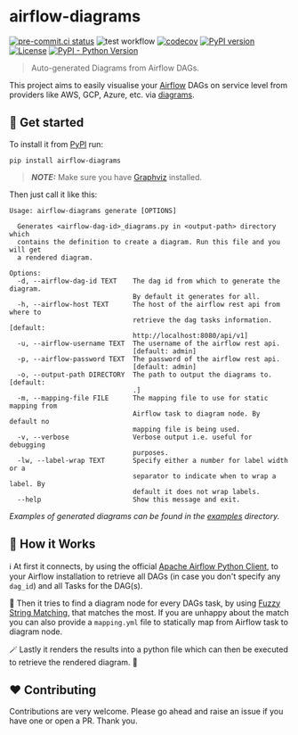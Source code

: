 # airflow-diagrams

[![pre-commit.ci status](https://results.pre-commit.ci/badge/github/feluelle/airflow-diagrams/master.svg)](https://results.pre-commit.ci/latest/github/feluelle/airflow-diagrams/master)
![test workflow](https://github.com/feluelle/airflow-diagrams/actions/workflows/test.yml/badge.svg)
[![codecov](https://codecov.io/gh/feluelle/airflow-diagrams/branch/master/graph/badge.svg?token=J8UEP8IVY4)](https://codecov.io/gh/feluelle/airflow-diagrams)
[![PyPI version](https://img.shields.io/pypi/v/airflow-diagrams)](https://pypi.org/project/airflow-diagrams/)
[![License](https://img.shields.io/pypi/l/airflow-diagrams)](https://github.com/feluelle/airflow-diagrams/blob/master/LICENSE)
[![PyPI - Python Version](https://img.shields.io/pypi/pyversions/airflow-diagrams)](https://pypi.org/project/airflow-diagrams/)

> Auto-generated Diagrams from Airflow DAGs.

This project aims to easily visualise your [Airflow](https://github.com/apache/airflow) DAGs on service level
from providers like AWS, GCP, Azure, etc. via [diagrams](https://github.com/mingrammer/diagrams).

## 🚀 Get started

To install it from [PyPI](https://pypi.org/) run:
```
pip install airflow-diagrams
```
> **_NOTE:_** Make sure you have [Graphviz](https://www.graphviz.org/) installed.

Then just call it like this:
```
Usage: airflow-diagrams generate [OPTIONS]

  Generates <airflow-dag-id>_diagrams.py in <output-path> directory which
  contains the definition to create a diagram. Run this file and you will get
  a rendered diagram.

Options:
  -d, --airflow-dag-id TEXT    The dag id from which to generate the diagram.
                               By default it generates for all.
  -h, --airflow-host TEXT      The host of the airflow rest api from where to
                               retrieve the dag tasks information.  [default:
                               http://localhost:8080/api/v1]
  -u, --airflow-username TEXT  The username of the airflow rest api.
                               [default: admin]
  -p, --airflow-password TEXT  The password of the airflow rest api.
                               [default: admin]
  -o, --output-path DIRECTORY  The path to output the diagrams to.  [default:
                               .]
  -m, --mapping-file FILE      The mapping file to use for static mapping from
                               Airflow task to diagram node. By default no
                               mapping file is being used.
  -v, --verbose                Verbose output i.e. useful for debugging
                               purposes.
  -lw, --label-wrap TEXT       Specify either a number for label width or a
                               separator to indicate when to wrap a label. By
                               default it does not wrap labels.
  --help                       Show this message and exit.
```
_Examples of generated diagrams can be found in the [examples](examples) directory._

## 🤔 How it Works

ℹ️ At first it connects, by using the official [Apache Airflow Python Client](https://github.com/apache/airflow-client-python), to your Airflow installation to retrieve all DAGs (in case you don't specify any `dag_id`) and all Tasks for the DAG(s).

🔮 Then it tries to find a diagram node for every DAGs task, by using [Fuzzy String Matching](https://github.com/seatgeek/thefuzz), that matches the most. If you are unhappy about the match you can also provide a `mapping.yml` file to statically map from Airflow task to diagram node.

🪄 Lastly it renders the results into a python file which can then be executed to retrieve the rendered diagram. 🎉

## ❤️ Contributing

Contributions are very welcome. Please go ahead and raise an issue if you have one or open a PR. Thank you.
